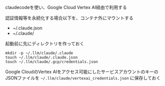claudecodeを使い、Google Cloud Vertex AI経由で利用する

認証情報等を永続化する場合以下を、コンテナ外にマウントする

- ~/.claude.json
- ~/.claude/

起動前に先にディレクトリを作っておく

```
mkdir -p ~/.llm/claude/.claude
touch ~/.llm/claude/.claude.json
touch ~/.llm/claude/.gcp/credentials.json
```

Google CloudのVertex AIをアクセス可能にしたサービスアカウントのキーのJSONファイルを `~/.llm/claude/vertexai_credentials.json` に保存しておく
